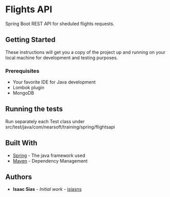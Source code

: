 # Flights API

Spring Boot REST API for sheduled flights requests.

## Getting Started

These instructions will get you a copy of the project up and running on your local machine for development and testing purposes.

### Prerequisites

* Your favorite IDE for Java development
* Lombok plugin
* MongoDB

## Running the tests

Run separately each Test class under src/test/java/com/nearsoft/training/spring/flightsapi

## Built With

* [Spring](https://spring.io/) - The java framework used
* [Maven](https://maven.apache.org/) - Dependency Management

## Authors

* **Isaac Sias** - *Initial work* - [isiasns](https://github.com/isiasns)
